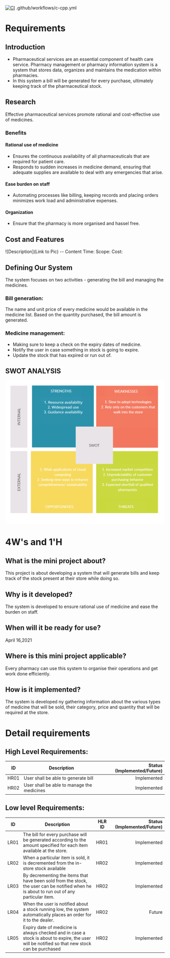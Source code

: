 [![CI](https://github.com/Vichkshana/ltts_miniproject/actions/workflows/main.yml/badge.svg)](https://github.com/Vichkshana/ltts_miniproject/actions/workflows/main.yml)
.github/workflows/c-cpp.yml

# Requirements
## Introduction
 
 * Pharmaceutical services are an essential component of health care service. Pharmacy management or pharmacy information system is a system that stores data, organizes and maintains the medication within pharmacies.
 * In this system a bill will be generated for every purchase, ultimately keeping track of the pharmaceutical stock.

## Research

Effective pharmaceutical services promote rational and cost-effective use of medicines.

### Benefits
#### Rational use of medicine
* Ensures the continuous availability of all pharmaceuticals that are required for patient care.
* Responds to sudden increases in medicine demand, ensuring that adequate supplies are available to deal with any emergencies that arise.
#### Ease burden on staff
* Automating processes like billing, keeping records and placing orders minimizes work load and administrative expenses.
#### Organization
* Ensure that the pharmacy is more organised and hassel free.


## Cost and Features
![Description](Link to Pic)
-- Content 
Time:
Scope:
Cost:

## Defining Our System
The system focuses on two activities - generating the bill and managing the medicines.
### Bill generation:
The name and unit price of every medicine would be available in the medicine list. Based on the quantity purchased, the bill amount is generated.
### Medicine management:
* Making sure to keep a check on the expiry dates of medicine.
* Notify the user in case something in stock is going to expire.
* Update the stock that has expired or run out of.


## SWOT ANALYSIS
![SWOT Analysis](swot.png)


# 4W&#39;s and 1&#39;H


## What is the mini project about?
This project is about developing a system that will generate bills and keep track of the stock present at their store while doing so.

## Why is it developed?
The system is developed to ensure rational use of medicine and ease the burden on staff.

## When will it be ready for use?
April 16,2021


## Where is this mini project applicable?
Every pharmacy can use this system to organise their operations and get work done efficiently.

## How is it implemented?
The system is developed ny gathering information about the various types of medicine that will be sold, their category, price and quantity that will be required at the store.

# Detail requirements
## High Level Requirements:


ID | Description | Status (Implemented/Future)
----- | ------------|----------:
HR01  | User shall be able to generate bill | Implemented |
HR02  | User shall be able to manage the medicines | Implemented |

##  Low level Requirements:


ID | Description | HLR ID| Status (Implemented/Future)
----- | ------------- |-------- | -------:
LR01  | The bill for every purchase will be generated according to the amount specified for each item available at the store. | HR01 |Implemented
LR02 | When a particular item is sold, it is decremented from the in-store stock available | HR02 | Implemented
LR03 | By decrementing the items that have been sold from the stock, the user can be notified when he is about to run out of any particular item. | HR02 | Implemented
LR04 | When the user is notified about a stock running low, the system automatically places an order for it to the dealer. | HR02 | Future 
LR05 | Expiry date of medicine is always checked and in case a stock is about to expire, the user will be notified so that new stock can be purchased| HR02 | Implemented
